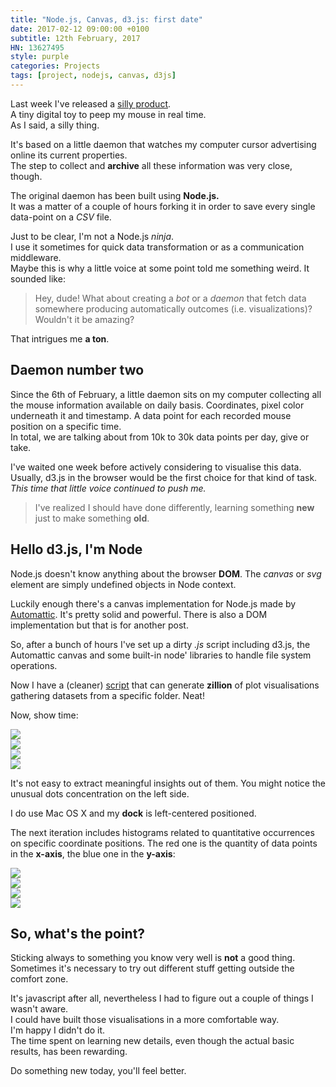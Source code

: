 ```yaml
---
title: "Node.js, Canvas, d3.js: first date"
date: 2017-02-12 09:00:00 +0100
subtitle: 12th February, 2017
HN: 13627495
style: purple
categories: Projects
tags: [project, nodejs, canvas, d3js]
---
```




Last week I've released a [silly product](https://fabiofranchino.com/peep_my_mouse).  
A tiny digital toy to peep my mouse in real time.  
As I said, a silly thing.

It's based on a little daemon that watches my computer cursor advertising online its current properties.  
The step to collect and **archive** all these information was very close, though.

The original daemon has been built using **Node.js.**  
It was a matter of a couple of hours forking it in order to save every single data-point on a *CSV* file.

Just to be clear, I'm not a Node.js *ninja*.  
I use it sometimes for quick data transformation or as a communication middleware.  
Maybe this is why a little voice at some point told me something weird. It sounded like:

> Hey, dude! What about creating a *bot* or a *daemon* that fetch data somewhere producing automatically outcomes (i.e. visualizations)? Wouldn't it be amazing?

That intrigues me **a ton**.

## Daemon number two

Since the 6th of February, a little daemon sits on my computer collecting all the mouse information available on daily basis. Coordinates, pixel color underneath it and timestamp. A data point for each recorded mouse position on a specific time.  
In total, we are talking about from 10k to 30k data points per day, give or take.

I've waited one week before actively considering to visualise this data.
Usually, d3.js in the browser would be the first choice for that kind of task. 
*This time that little voice continued to push me.* 

> I've realized I should have done differently, learning something **new** just to make something **old**.

## Hello d3.js, I'm Node

Node.js doesn't know anything about the browser **DOM**. The *canvas* or *svg* element are simply undefined objects in Node context.

Luckily enough there's a canvas implementation for Node.js made by [Automattic](https://github.com/Automattic/node-canvas). It's pretty solid and powerful. There is also a DOM implementation but that is for another post.

So, after a bunch of hours I've set up a dirty *.js* script including d3.js, the Automattic canvas and some built-in node' libraries to handle file system operations.

Now I have a (cleaner) [script](https://github.com/fabiofranchino/follow_the_mouse_dumper) that can generate **zillion** of plot visualisations gathering datasets from a specific folder. Neat!

Now, show time:



<div class="grid pair">
<div class="grid_item padded"><img src="../assets/posts/canvas-on-nodejs/plots/2017-02-02.png" /></div>
<div class="grid_item padded"><img src="../assets/posts/canvas-on-nodejs/plots/2017-02-03.png" /></div>
<div class="grid_item padded"><img src="../assets/posts/canvas-on-nodejs/plots/2017-02-04.png" /></div>
<div class="grid_item padded"><img src="../assets/posts/canvas-on-nodejs/plots/2017-02-05.png" /></div>
</div>

It's not easy to extract meaningful insights out of them. You might notice the unusual dots concentration on the left side. 

I do use Mac OS X and my **dock** is left-centered positioned.

The next iteration includes histograms related to quantitative occurrences on specific coordinate positions. The red one is the quantity of data points in the **x-axis**, the blue one in the **y-axis**:

<div class="grid pair">
<div class="grid_item padded"><img src="../assets/posts/canvas-on-nodejs/histo/2017-02-02.jpg" /></div>
<div class="grid_item padded"><img src="../assets/posts/canvas-on-nodejs/histo/2017-02-03.jpg" /></div>
<div class="grid_item padded"><img src="../assets/posts/canvas-on-nodejs/histo/2017-02-04.jpg" /></div>
<div class="grid_item padded"><img src="../assets/posts/canvas-on-nodejs/histo/2017-02-05.jpg" /></div>
</div>

## So, what's the point?

Sticking always to something you know very well is **not** a good thing.  
Sometimes it's necessary to try out different stuff getting outside the comfort zone.

It's javascript after all, nevertheless I had to figure out a couple of things I wasn't aware.  
I could have built those visualisations in a more comfortable way.  
I'm happy I didn't do it.  
The time spent on learning new details, even though the actual basic results, has been rewarding.


Do something new today, you'll feel better.